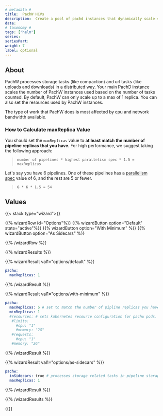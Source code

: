 ```yaml
---
# metadata # 
title:  PachW HCVs
description:  Create a pool of pachd instances that dynamically scale storage task handling. 
date: 
# taxonomy #
tags: ["helm"]
series:
seriesPart:
weight: 7
label: optional
--- 
```


## About

PachW processes storage tasks (like compaction) and url tasks (like uploads and downloads) in a distributed way. Your main PachD instance scales the number of PachW instances used based on the number of tasks counted. By default, PachW can only scale up to a max of 1 replica. You can also set the resources used by PachW instances. 

The type of work that PachW does is most affected by cpu and network bandwidth available.

### How to Calculate maxReplica Value
You should set the `maxReplicas` value to **at least match the number of pipeline replicas that you have**. For high performance, we suggest taking the following approach:

> `number of pipelines * highest parallelism spec * 1.5 = maxReplicas`

Let's say you have 6 pipelines. One of these pipelines has a [parallelism spec](../../pipeline-spec/parallelism) value of 6, and the rest are 5 or fewer. 

> `6 * 6 * 1.5 = 54`


## Values 

{{< stack type="wizard">}}

{{% wizardRow id="Options"%}}
{{% wizardButton option="Default"  state="active"%}}
{{% wizardButton option="With Minimum" %}}
{{% wizardButton option="As Sidecars"  %}}

{{% /wizardRow %}}

{{% wizardResults %}}

{{% wizardResult val1="options/default" %}}

```s
pachw:
  maxReplicas: 1
  ```

{{% /wizardResult %}}


{{% wizardResult val1="options/with-minimum" %}}
```s
pachw:
  maxReplicas: 6 # set to match the number of pipline replicas you have; sample formula: pipeline count * paralellism = target maxReplicas
  minReplicas: 1
  #resources: # sets kubernetes resource configuration for pachw pods. If not defined, config from pachd is reused. We recommend defining resources when running pachw with a high value of maxReplicas (when formula is: target maxReplicas * 1.5).
   #limits:
     #cpu: "1"
     #memory: "2G"
   #requests:
     #cpu: "1"
   #memory: "2G"
```

{{% /wizardResult %}}

{{% wizardResult val1="options/as-sidecars" %}}
```s
pachw:
  inSidecars: true # processes storage related tasks in pipeline storage sidecars like version 2.4.2 or less.
  maxReplicas: 1
```

{{% /wizardResult %}}

{{% /wizardResults %}}

{{</stack >}}